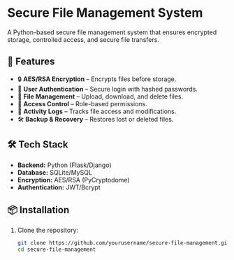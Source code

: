 # Secure File Management System

A Python-based secure file management system that ensures encrypted storage, controlled access, and secure file transfers.

## 🚀 Features
- 🔒 **AES/RSA Encryption** – Encrypts files before storage.
- 👤 **User Authentication** – Secure login with hashed passwords.
- 📂 **File Management** – Upload, download, and delete files.
- 🔑 **Access Control** – Role-based permissions.
- 📜 **Activity Logs** – Tracks file access and modifications.
- 🛠 **Backup & Recovery** – Restores lost or deleted files.

## 🛠 Tech Stack
- **Backend:** Python (Flask/Django)
- **Database:** SQLite/MySQL
- **Encryption:** AES/RSA (PyCryptodome)
- **Authentication:** JWT/Bcrypt

## 📦 Installation
1. Clone the repository:
   ```bash
   git clone https://github.com/yourusername/secure-file-management.git
   cd secure-file-management
